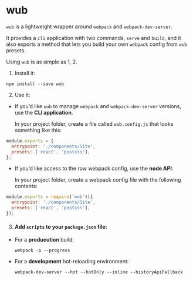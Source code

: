 # wub
`wub` is a lightweight wrapper around `webpack` and `webpack-dev-server`.

It provides a `cli` application with two commands, `serve` and `build`, and it also exports a method that lets you build your own `webpack` config from `wub` presets.

Using `wub` is as simple as 1, 2.

1. Install it:

```npm install --save wub```

2. Use it:

  - If you’d like `wub` to manage `webpack` and `webpack-dev-server` versions,
    use the **CLI application**.

    In your project folder, create a file called `wub.config.js` that looks something like this:

```js
module.exports = {
  entrypoint: './components/Site',
  presets: ['react', 'postcss'],
};
```

  - If you’d like access to the raw webpack config, use the **node API**:

    In your project folder, create a webpack config file with the following contents:

```js
module.exports = require('wub')({
  entrypoint: './components/Site',
  presets: ['react', 'postcss'],
});
```


3. #### Add `scripts` to your `package.json` file:

- For a **producution** build:

    ```webpack -p --progress```

- For a **development** hot-reloading environment:

    ```webpack-dev-server --hot --hotOnly --inline --historyApiFallback```

[browserslist]: https://github.com/ai/browserslist
